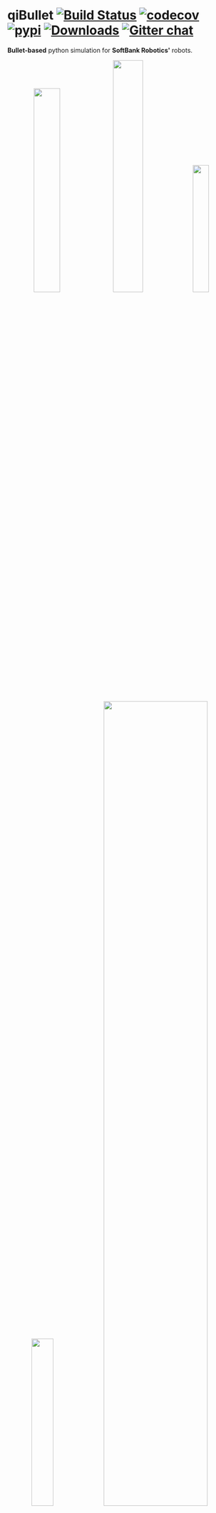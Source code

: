 # qiBullet [![Build Status](https://api.travis-ci.org/softbankrobotics-research/qibullet.svg?branch=master)](https://travis-ci.org/softbankrobotics-research/qibullet) [![codecov](https://codecov.io/gh/softbankrobotics-research/qibullet/branch/master/graph/badge.svg)](https://codecov.io/gh/softbankrobotics-research/qibullet) [![pypi](https://img.shields.io/pypi/v/qibullet.svg)](https://pypi.org/project/qibullet/) [![Downloads](https://pepy.tech/badge/qibullet)](https://pepy.tech/project/qibullet) [![Gitter chat](https://badges.gitter.im/qibullet.png)](https://gitter.im/qibullet "Gitter chat")

__Bullet-based__ python simulation for __SoftBank Robotics'__ robots.

<!-- start -->
<p align="middle">
	<img src="resources/short_top_cam.gif" width="34.2%" />
	<img src="resources/pepper_depth_camera.gif" width="36.5%" />
	<img src="resources/pepper_moveTo.gif" width="27%" />
</p>
<p align="middle">
	<img src="resources/nao_walk.gif" width="31%" />
	<img src="resources/ros_compat.gif" width="68%" />
</p>
<!-- end -->

## Installation

The following modules are required:
* __numpy__
* __pybullet__

The qiBullet module can be installed via pip, for python 2.7 and python 3:
```bash
pip install --user qibullet
```

Additional resources (robot meshes and URDFs) are required in order to be able to spawn a Pepper, NAO or Romeo robot in the simulation. These extra resources will be installed in your home folder:
* `/home/username/.qibullet` on Linux and macOS
* `C:\Users\username\.qibullet` on Windows

The installation of the additional resources will automatically be triggered if you try to spawn a Pepper, NAO or Romeo for the first time. If qiBullet finds the additional resources in your local folder, the installation won't be triggered. The robot meshes are under a specific [license](https://github.com/softbankrobotics-research/qibullet/tree/master/qibullet/robot_data/LICENSE), you will need to agree to that license in order to install them. More details on the installation process can be found on the [wiki](https://github.com/softbankrobotics-research/qibullet/wiki).

## Usage
A robot can be spawned via the SimulationManager class:
```python
from qibullet import SimulationManager

if __name__ == "__main__":
    simulation_manager = SimulationManager()

    # Launch a simulation instances, with using a graphical interface.
    # Please note that only one graphical interface can be launched at a time
    client_id = simulation_manager.launchSimulation(gui=True)

    # Selection of the robot type to spawn (True : Pepper, False : NAO)
    pepper_robot = True

    if pepper_robot:
      # Spawning a virtual Pepper robot, at the origin of the WORLD frame, and a
      # ground plane
      pepper = simulation_manager.spawnPepper(
          client_id,
          translation=[0, 0, 0],
          quaternion=[0, 0, 0, 1],
          spawn_ground_plane=True)
    else:
      # Or a NAO robot, at a default position
      nao = simulation_manager.spawnNao(
          client_id,
          spawn_ground_plane=True)
```

Or using loadRobot from the PepperVirtual class if you already have a simulated environment:
```python
    pepper = PepperVirtual()

    pepper.loadRobot(
      translation=[0, 0, 0],
      quaternion=[0, 0, 0, 1],
      physicsClientId=client_id)
```

More snippets can be found in the [examples folder](https://github.com/softbankrobotics-research/qibullet/tree/master/examples), or on the [wiki](https://github.com/softbankrobotics-research/qibullet/wiki)

## Documentation
The qiBullet __API documentation__ can be found [here](https://softbankrobotics-research.github.io/qibullet/api/). The documentation can be generated via the following command (the __doxygen__ package has to be installed beforehand, and the docs folder has to exist):
```bash
cd docs
doxygen
```

The repository also contains a [wiki](https://github.com/softbankrobotics-research/qibullet/wiki), providing some tutorials.

## Citations
Please cite qiBullet if you use this repository in your publications:
```
@article{busy2019qibullet,
  title={qiBullet, a Bullet-based simulator for the Pepper and NAO robots},
  author={Busy, Maxime and Caniot, Maxime},
  journal={arXiv preprint arXiv:1909.00779},
  year={2019}
}
```

## Troubleshooting

### OpenGL driver
If you encounter the message:
> Workaround for some crash in the Intel OpenGL driver on Linux/Ubuntu

Your computer is using the Intel OpenGL driver. Go to __Software & Updates__, __Additional Drivers__, and select a driver corresponding to your GPU.

## License
Licensed under the [Apache-2.0 License](LICENSE)
